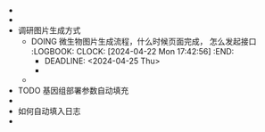 -
-
- 调研图片生成方式
	- DOING 微生物图片生成流程，什么时候页面完成， 怎么发起接口
	  :LOGBOOK:
	  CLOCK: [2024-04-22 Mon 17:42:56]
	  :END:
		- DEADLINE: <2024-04-25 Thu>
		-
	-
- TODO 基因组部署参数自动填充
-
- 如何自动填入日志
-